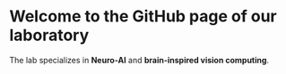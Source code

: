 # Welcome to the GitHub page of our laboratory

The lab specializes in **Neuro-AI** and **brain-inspired vision computing**.


